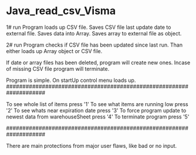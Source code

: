 # Java_read_csv_Visma
1# run
Program loads up CSV file. 
Saves CSV file last update date to external file.
Saves data into Array.
Saves array to external file as object.

2# run
Program checks if CSV file has been updated since last run.
Than either loads up Array object or CSV file.

If date or array files has been deleted, program will create new ones.
Incase of missing CSV file program will terminate.

Program is simple. On startUp control menu loads up.
####################################################################

To see whole list of items press '1'
To see what items are running low press '2'
To see whats near expiration date press '3'
To force program update to newest data from warehouseSheet press '4'
To terminate program press '5'

####################################################################

There are main protections from major user flaws, like bad or no input.
